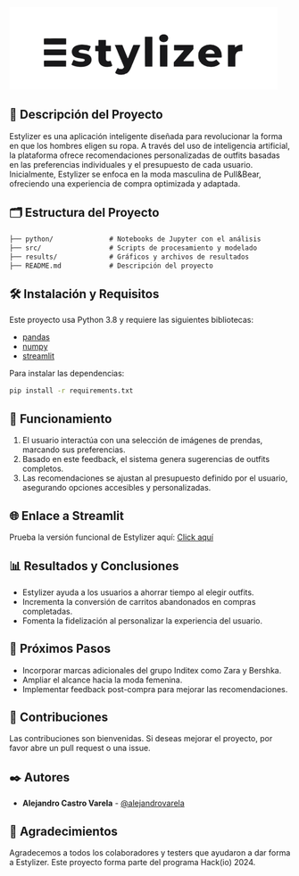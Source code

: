 ![Logo del Proyecto](https://raw.githubusercontent.com/SrAlcast/Estylizer_project/refs/heads/main/src/Logo%20Estylizer.png?token=GHSAT0AAAAAAC5XO57JNL4JZGNNQ6UXYZNYZ4Y75KA)

## 📖 Descripción del Proyecto

Estylizer es una aplicación inteligente diseñada para revolucionar la forma en que los hombres eligen su ropa. A través del uso de inteligencia artificial, la plataforma ofrece recomendaciones personalizadas de outfits basadas en las preferencias individuales y el presupuesto de cada usuario. Inicialmente, Estylizer se enfoca en la moda masculina de Pull&Bear, ofreciendo una experiencia de compra optimizada y adaptada.

## 🗂️ Estructura del Proyecto

```
├── python/              # Notebooks de Jupyter con el análisis
├── src/                 # Scripts de procesamiento y modelado
├── results/             # Gráficos y archivos de resultados
├── README.md            # Descripción del proyecto
```

## 🛠️ Instalación y Requisitos

Este proyecto usa Python 3.8 y requiere las siguientes bibliotecas:

- [pandas](https://pandas.pydata.org/)
- [numpy](https://numpy.org/)
- [streamlit](https://streamlit.io/)

Para instalar las dependencias:

```bash
pip install -r requirements.txt
```

## 🚀 Funcionamiento

1. El usuario interactúa con una selección de imágenes de prendas, marcando sus preferencias.
2. Basado en este feedback, el sistema genera sugerencias de outfits completos.
3. Las recomendaciones se ajustan al presupuesto definido por el usuario, asegurando opciones accesibles y personalizadas.

## 🌐 Enlace a Streamlit

Prueba la versión funcional de Estylizer aquí: [Click aquí](URL_DE_LA_DEMO)

## 📊 Resultados y Conclusiones

- Estylizer ayuda a los usuarios a ahorrar tiempo al elegir outfits.
- Incrementa la conversión de carritos abandonados en compras completadas.
- Fomenta la fidelización al personalizar la experiencia del usuario.

## 🔄 Próximos Pasos

- Incorporar marcas adicionales del grupo Inditex como Zara y Bershka.
- Ampliar el alcance hacia la moda femenina.
- Implementar feedback post-compra para mejorar las recomendaciones.

## 🤝 Contribuciones

Las contribuciones son bienvenidas. Si deseas mejorar el proyecto, por favor abre un pull request o una issue.

## ✒️ Autores

- **Alejandro Castro Varela** - [@alejandrovarela](https://github.com/alejandrovarela)

## 💬 Agradecimientos

Agradecemos a todos los colaboradores y testers que ayudaron a dar forma a Estylizer. Este proyecto forma parte del programa Hack(io) 2024.
 
